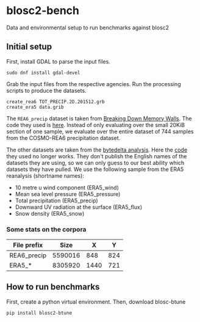 # blosc2-bench
Data and environmental setup to run benchmarks against blosc2

## Initial setup
First, install GDAL to parse the input files.
```
sudo dnf install gdal-devel
```
Grab the input files from the respective agencies.
Run the processing scripts to produce the datasets.
```
create_rea6 TOT_PRECIP.2D.201512.grb
create_era5 data.grib
```

The `REA6_precip` dataset is taken from [Breaking Down Memory Walls](https://www.blosc.org/docs/Breaking-Down-Memory-Walls.pdf). The code they used is [here](https://github.com/Blosc/c-blosc2/blob/main/bench/read-grid-150x150.py). Instead of only evaluating over the small 20KiB section of one sample, we evaluate over the entire dataset of 744 samples from the COSMO-REA6 precipitation dataset.

The other datasets are taken from the [bytedelta analysis](https://www.blosc.org/posts/bytedelta-enhance-compression-toolset/). Here the [code](https://github.com/Blosc/python-blosc2/blob/main/bench/ndarray/download_data.py) they used no longer works. They don't publish the English names of the datasets they are using, so we can only guess to our best ability which datasets they have pulled. We use the following sample from the ERA5 reanalysis (shortname names):
- 10 metre u wind component (ERA5_wind)
- Mean sea level pressure (ERA5_pressure)
- Total precipitation (ERA5_precip)
- Downward UV radiation at the surface (ERA5_flux)
- Snow density (ERA5_snow)

### Some stats on the corpora
| File prefix | Size | X | Y |
| --- | --- | - | - |
| REA6_precip | 5590016 | 848 | 824 |
| ERA5_* | 8305920 | 1440 | 721 |

## How to run benchmarks
First, create a python virtual environment.
Then, download blosc-btune
```
pip install blosc2-btune
```
